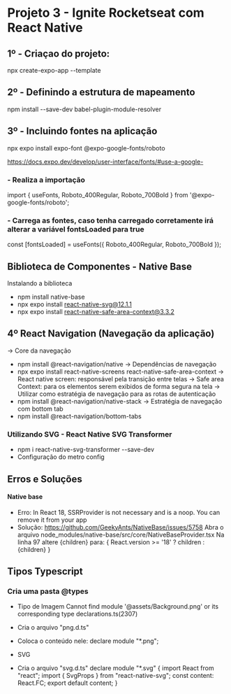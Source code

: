 # Projeto 3 - Ignite Rocketseat com React Native

## 1º - Criaçao do projeto:
  npx create-expo-app --template

## 2º - Definindo a estrutura de mapeamento
npm install --save-dev babel-plugin-module-resolver

## 3º - Incluindo fontes na aplicação
npx expo install expo-font @expo-google-fonts/roboto

https://docs.expo.dev/develop/user-interface/fonts/#use-a-google-
### - Realiza a importação
import { useFonts, Roboto_400Regular, Roboto_700Bold } from '@expo-google-fonts/roboto';

### - Carrega as fontes, caso tenha carregado corretamente irá alterar a variável fontsLoaded para true
const [fontsLoaded] = useFonts({ Roboto_400Regular, Roboto_700Bold });

## Biblioteca de Componentes - Native Base
Instalando a biblioteca
 - npm install native-base
 - npx expo install react-native-svg@12.1.1
 - npx expo install react-native-safe-area-context@3.3.2

## 4º React Navigation (Navegação da aplicação)
-> Core da navegação
  - npm install @react-navigation/native
-> Dependências de navegação
  - npx expo install react-native-screens react-native-safe-area-context
  -> React native screen: responsável pela transição entre telas
  -> Safe area Context: para os elementos serem exibidos de forma segura na tela
-> Utilizar como estratégia de navegação para as rotas de autenticação
  - npm install @react-navigation/native-stack
-> Estratégia de navegação com bottom tab
  - npm install @react-navigation/bottom-tabs

### Utilizando SVG - React Native SVG Transformer
  [doc]: https://github.com/kristerkari/react-native-svg-transformer
  - npm i react-native-svg-transformer --save-dev
  - Configuração do metro config

## Erros e Soluções
#### Native base
- Erro: In React 18, SSRProvider is not necessary and is a noop. You can remove it from your app
- Solução: https://github.com/GeekyAnts/NativeBase/issues/5758
Abra o arquivo node_modules/native-base/src/core/NativeBaseProvider.tsx
Na linha 97 altere <SSRProvider>{children}</SSRProvider> para:
{
  React.version >= '18' ? children : <SSRProvider>{children}</SSRProvider>
}

## Tipos Typescript
### Cria uma pasta @types
  - Tipo de Imagem
    Cannot find module '@assets/Background.png' or its corresponding type declarations.ts(2307)
  - Cria o arquivo "png.d.ts"
  - Coloca o conteúdo nele: declare module "*.png";

  - SVG
  - Cria o arquivo "svg.d.ts"
  declare module "*.svg" {
    import React from "react";
    import { SvgProps } from "react-native-svg";
    const content: React.FC<SvgProps>;
    export default content;
  }

